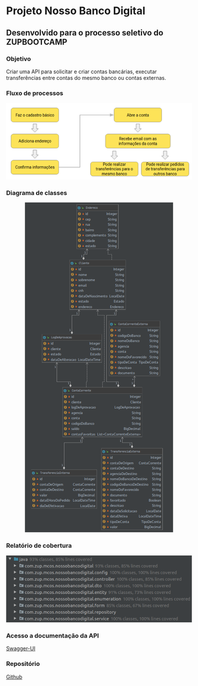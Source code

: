 # Projeto Nosso Banco Digital
## Desenvolvido para o processo seletivo do ZUPBOOTCAMP

### Objetivo
Criar uma API para solicitar e criar contas bancárias, executar transferências entre contas do mesmo banco ou contas externas.

### Fluxo de processos
<p align="center">
  <img  src="https://raw.githubusercontent.com/matheuscosantos/zup-bootcamp/adiciona_readme/imagens-readme/fluxo.png?token=AKCLEZVZDYXNF4RK3WEE42K7RTWYM">
</p>



### Diagrama de classes
<p align="center">
  <img  src="https://raw.githubusercontent.com/matheuscosantos/zup-bootcamp/adiciona_readme/imagens-readme/diagrama-de-classes.png?token=AKCLEZQI3H2RGAIOOL4AFAC7RTNQI">
</p>

### Relatório de cobertura
<p align="center">
  <img src="https://raw.githubusercontent.com/matheuscosantos/zup-bootcamp/adiciona_readme/imagens-readme/relatorio-de-cobertura.png?token=AKCLEZRF7TOG5ODPBPOXBEC7RTNTE">
</p>

### Acesso a documentação da API
[Swagger-UI](https://nosso-banco-digital.herokuapp.com/swagger-ui.html#/)

### Repositório
[Github](https://github.com/matheuscosantos/zup-bootcamp)


